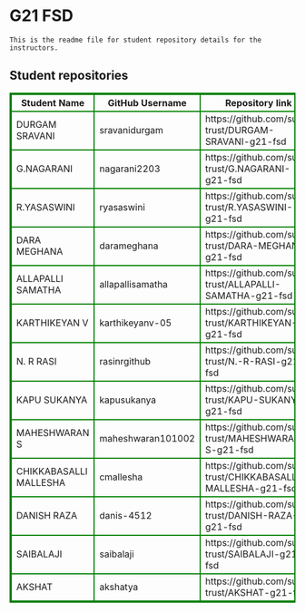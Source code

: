 # G21 FSD
    This is the readme file for student repository details for the instructors.
## Student repositories 
<table style="border : 2px solid green; width:100%;">
<tr >
<th style="border : 2px solid green;">Student Name</th>
<th style="border : 2px solid green;">GitHub Username</th>
<th style="border : 2px solid green;">Repository link</th>
</tr>
<tr style="border : 2px solid green;">
<td style="border : 2px solid green;">DURGAM SRAVANI</td> 

<td style="border : 2px solid green;">sravanidurgam</td> 

<td style="border : 2px solid green;">https://github.com/sure-trust/DURGAM-SRAVANI-g21-fsd</td> 
</tr>

<tr style="border : 2px solid green;">
<td style="border : 2px solid green;">G.NAGARANI</td> 

<td style="border : 2px solid green;">nagarani2203</td> 

<td style="border : 2px solid green;">https://github.com/sure-trust/G.NAGARANI-g21-fsd</td> 
</tr>

<tr style="border : 2px solid green;">
<td style="border : 2px solid green;">R.YASASWINI</td> 

<td style="border : 2px solid green;">ryasaswini</td> 

<td style="border : 2px solid green;">https://github.com/sure-trust/R.YASASWINI-g21-fsd</td> 
</tr>

<tr style="border : 2px solid green;">
<td style="border : 2px solid green;">DARA MEGHANA</td> 

<td style="border : 2px solid green;">darameghana</td> 

<td style="border : 2px solid green;">https://github.com/sure-trust/DARA-MEGHANA-g21-fsd</td> 
</tr>

<tr style="border : 2px solid green;">
<td style="border : 2px solid green;">ALLAPALLI SAMATHA</td> 

<td style="border : 2px solid green;">allapallisamatha</td> 

<td style="border : 2px solid green;">https://github.com/sure-trust/ALLAPALLI-SAMATHA-g21-fsd</td> 
</tr>

<tr style="border : 2px solid green;">
<td style="border : 2px solid green;">KARTHIKEYAN V</td> 

<td style="border : 2px solid green;">karthikeyanv-05</td> 

<td style="border : 2px solid green;">https://github.com/sure-trust/KARTHIKEYAN-V-g21-fsd</td> 
</tr>

<tr style="border : 2px solid green;">
<td style="border : 2px solid green;">N. R RASI</td> 

<td style="border : 2px solid green;">rasinrgithub</td> 

<td style="border : 2px solid green;">https://github.com/sure-trust/N.-R-RASI-g21-fsd</td> 
</tr>

<tr style="border : 2px solid green;">
<td style="border : 2px solid green;">KAPU SUKANYA</td> 

<td style="border : 2px solid green;">kapusukanya</td> 

<td style="border : 2px solid green;">https://github.com/sure-trust/KAPU-SUKANYA-g21-fsd</td> 
</tr>

<tr style="border : 2px solid green;">
<td style="border : 2px solid green;">MAHESHWARAN S</td> 

<td style="border : 2px solid green;">maheshwaran101002</td> 

<td style="border : 2px solid green;">https://github.com/sure-trust/MAHESHWARAN-S-g21-fsd</td> 
</tr>

<tr style="border : 2px solid green;">
<td style="border : 2px solid green;">CHIKKABASALLI MALLESHA</td> 

<td style="border : 2px solid green;">cmallesha</td> 

<td style="border : 2px solid green;">https://github.com/sure-trust/CHIKKABASALLI-MALLESHA-g21-fsd</td> 
</tr>

<tr style="border : 2px solid green;">
<td style="border : 2px solid green;">DANISH RAZA</td> 

<td style="border : 2px solid green;">danis-4512</td> 

<td style="border : 2px solid green;">https://github.com/sure-trust/DANISH-RAZA-g21-fsd</td> 
</tr>

<tr style="border : 2px solid green;">
<td style="border : 2px solid green;">SAIBALAJI</td> 

<td style="border : 2px solid green;">saibalaji</td> 

<td style="border : 2px solid green;">https://github.com/sure-trust/SAIBALAJI-g21-fsd</td> 
</tr>

<tr style="border : 2px solid green;">
<td style="border : 2px solid green;">AKSHAT</td> 

<td style="border : 2px solid green;">akshatya</td> 

<td style="border : 2px solid green;">https://github.com/sure-trust/AKSHAT-g21-fsd</td> 
</tr>
